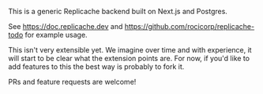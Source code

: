 This is a generic Replicache backend built on Next.js and Postgres.

See https://doc.replicache.dev and
https://github.com/rocicorp/replicache-todo for example usage.

This isn't very extensible yet. We imagine over time and with experience, it will start to be clear what the extension points are. For now, if you'd like to add features to this the best way is probably to fork it.

PRs and feature requests are welcome!
